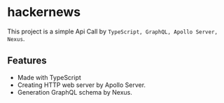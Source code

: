 # hackernews

This project is a simple Api Call by `TypeScript, GraphQL, Apollo Server, Nexus`.

## Features

- Made with TypeScript
- Creating HTTP web server by Apollo Server.
- Generation GraphQL schema by Nexus.


